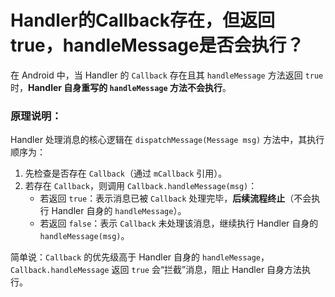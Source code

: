 # Handler的Callback存在，但返回true，handleMessage是否会执行？

在 Android 中，当 Handler 的 `Callback` 存在且其 `handleMessage` 方法返回 `true` 时，**Handler 自身重写的 `handleMessage` 方法不会执行**。


### 原理说明：
Handler 处理消息的核心逻辑在 `dispatchMessage(Message msg)` 方法中，其执行顺序为：
1. 先检查是否存在 `Callback`（通过 `mCallback` 引用）。
2. 若存在 `Callback`，则调用 `Callback.handleMessage(msg)`：
   - 若返回 `true`：表示消息已被 `Callback` 处理完毕，**后续流程终止**（不会执行 Handler 自身的 `handleMessage`）。
   - 若返回 `false`：表示 `Callback` 未处理该消息，继续执行 Handler 自身的 `handleMessage(msg)`。


简单说：`Callback` 的优先级高于 Handler 自身的 `handleMessage`，`Callback.handleMessage` 返回 `true` 会“拦截”消息，阻止 Handler 自身方法执行。